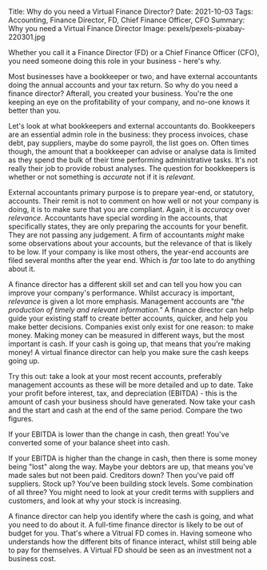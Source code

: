 Title: Why do you need a Virtual Finance Director?
Date: 2021-10-03
Tags: Accounting, Finance Director, FD, Chief Finance Officer, CFO
Summary: Why you need a Virtual Finance Director
Image: pexels/pexels-pixabay-220301.jpg

Whether you call it a Finance Director (FD) or a Chief Finance Officer (CFO), you need someone doing this role in your business - here's why.

Most businesses have a bookkeeper or two, and have external accountants doing the annual accounts and your tax return. So why do you need a finance director? Afterall, you created your business. You're the one keeping an eye on the profitability of your company, and no-one knows it better than you.

Let's look at what bookkeepers and external accountants do. Bookkeepers are an essential admin role in the business: they process invoices, chase debt, pay suppliers, maybe do some payroll, the list goes on. Often times though, the amount that a bookkeeper can advise or analyse data is limited as they spend the bulk of their time performing administrative tasks. It's not really their job to provide robust analyses. The question for bookkeepers is whether or not something is *accurate* not if it is *relevant*.

External accountants primary purpose is to prepare year-end, or statutory, accounts. Their remit is not to comment on how well or not your company is doing, it is to make sure that you are compliant. Again, it is *accuracy* over *relevance*. Accountants have special wording in the accounts, that specifically states, they are only preparing the accounts for your benefit. They are not passing any judgement. A firm of accountants *might* make some observations about your accounts, but the relevance of that is likely to be low. If your company is like most others, the year-end accounts are filed several months after the year end. Which is *far* too late to do anything about it.

A finance director has a different skill set and can tell you how you can improve your company's performance. Whilst accuracy is important, *relevance* is given a lot more emphasis. Management accounts are *"the production of timely and relevant information."* A finance director can help guide your existing staff to create better accounts, quicker, and help you make better decisions. Companies exist only exist for one reason: to make money. Making money can be measured in different ways, but the most important is cash. If your cash is going up, that means that you're making money! A virtual finance director can help you make sure the cash keeps going up.

Try this out: take a look at your most recent accounts, preferably management accounts as these will be more detailed and up to date. Take your profit before interest, tax, and depreciation (EBITDA) - this is the amount of cash your business should have generated. Now take your cash and the start and cash at the end of the same period. Compare the two figures.

If your EBITDA is lower than the change in cash, then great! You've converted some of your balance sheet into cash.

If your EBITDA is higher than the change in cash, then there is some money being "lost" along the way. Maybe your debtors are up, that means you've made sales but not been paid. Creditors down? Then you've paid off suppliers. Stock up? You've been building stock levels. Some combination of all three? You might need to look at your credit terms with suppliers and customers, and look at why your stock is increasing. 

A finance director can help you identify where the cash is going, and what you need to do about it. A full-time finance director is likely to be out of budget for you. That's where a Vitrual FD comes in. Having someone who understands how the different bits of finance interact, whilst still being able to pay for themselves. A Virtual FD should be seen as an investment not a business cost.